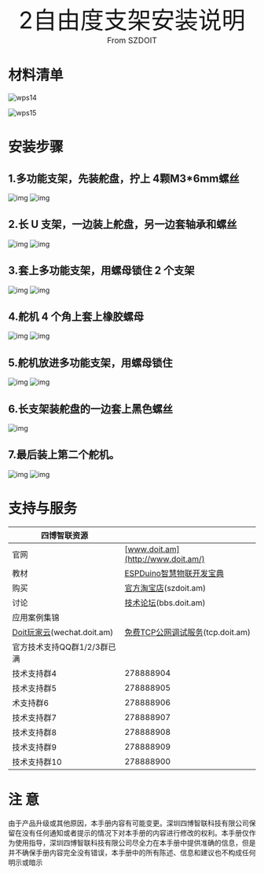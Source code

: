 <center><font size=10>2自由度支架安装说明</font></center>
<center><font size=3> From SZDOIT </font></center>

# 材料清单

![wps14](https://github.com/SmartArduino/zhdocs/raw/master/zhRobotArm/RobotArm/2DOFRobotArm/wps14.png)

![wps15](https://github.com/SmartArduino/zhdocs/raw/master/zhRobotArm/RobotArm/2DOFRobotArm/wps15.png)

# 安装步骤

## 1.多功能支架，先装舵盘，拧上 4颗M3*6mm螺丝

![img](https://github.com/SmartArduino/zhdocs/raw/master/zhRobotArm/RobotArm/2DOFRobotArm/wps1.png)
![img](https://github.com/SmartArduino/zhdocs/raw/master/zhRobotArm/RobotArm/2DOFRobotArm/wps2.png)

## 2.长 U 支架，一边装上舵盘，另一边套轴承和螺丝

![img](https://github.com/SmartArduino/zhdocs/raw/master/zhRobotArm/RobotArm/2DOFRobotArm/wps3.png)
![img](https://github.com/SmartArduino/zhdocs/raw/master/zhRobotArm/RobotArm/2DOFRobotArm/wps4.png)

## 3.套上多功能支架，用螺母锁住 2 个支架

![img](https://github.com/SmartArduino/zhdocs/raw/master/zhRobotArm/RobotArm/2DOFRobotArm/wps5.png)
![img](https://github.com/SmartArduino/zhdocs/raw/master/zhRobotArm/RobotArm/2DOFRobotArm/wps6.png)

## 4.舵机 4 个角上套上橡胶螺母 

![img](https://github.com/SmartArduino/zhdocs/raw/master/zhRobotArm/RobotArm/2DOFRobotArm/wps7.png)
![img](https://github.com/SmartArduino/zhdocs/raw/master/zhRobotArm/RobotArm/2DOFRobotArm/wps8.png)

## 5.舵机放进多功能支架，用螺母锁住 

![img](https://github.com/SmartArduino/zhdocs/raw/master/zhRobotArm/RobotArm/2DOFRobotArm/wps9.png)
![img](https://github.com/SmartArduino/zhdocs/raw/master/zhRobotArm/RobotArm/2DOFRobotArm/wps10.png)

## 6.长支架装舵盘的一边套上黑色螺丝 

![img](https://github.com/SmartArduino/zhdocs/raw/master/zhRobotArm/RobotArm/2DOFRobotArm/wps11.png)

## 7.最后装上第二个舵机。

![img](https://github.com/SmartArduino/zhdocs/raw/master/zhRobotArm/RobotArm/2DOFRobotArm/wps12.png)
![img](https://github.com/SmartArduino/zhdocs/raw/master/zhRobotArm/RobotArm/2DOFRobotArm/wps13.png)

# 支持与服务

| 四博智联资源                                        |                                                              |
| --------------------------------------------------- | ------------------------------------------------------------ |
| 官网                                                | [www.doit.am](http://www.doit.am/)                           |
| 教材                                                | [ESPDuino智慧物联开发宝典](https://item.taobao.com/item.htm?spm=a1z10.3-c.w4002-7420449993.9.Bgp1Ll&id=520583000610) |
| 购买                                                | [官方淘宝店](https://szdoit.taobao.com/)(szdoit.am)          |
| 讨论                                                | [技术论坛](http://bbs.doit.am/forum.php)(bbs.doit.am)        |
| 应用案例集锦                                        |                                                              |
| [Doit玩家云](http://wechat.doit.am)(wechat.doit.am) | [免费TCP公网调试服务](http://tcp.doit.am)(tcp.doit.am)       |
| 官方技术支持QQ群1/2/3群已满                         |                                                              |
| 技术支持群4                                         | 278888904                                                    |
| 技术支持群5                                         | 278888905                                                    |
| 术支持群6                                           | 278888906                                                    |
| 技术支持群7                                         | 278888907                                                    |
| 技术支持群8                                         | 278888908                                                    |
| 技术支持群9                                         | 278888909                                                    |
| 技术支持群10                                        | 278888900                                                    |

# 注 意

由于产品升级或其他原因，本手册内容有可能变更。深圳四博智联科技有限公司保留在没有任何通知或者提示的情况下对本手册的内容进行修改的权利。本手册仅作为使用指导，深圳四博智联科技有限公司尽全力在本手册中提供准确的信息，但是并不确保手册内容完全没有错误，本手册中的所有陈述、信息和建议也不构成任何明示或暗示